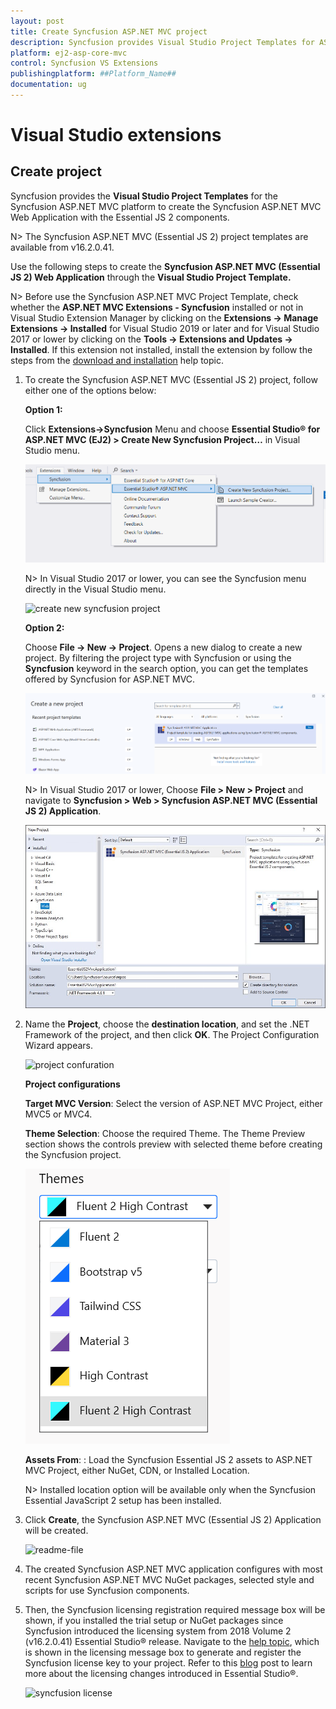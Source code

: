 ```yaml
---
layout: post
title: Create Syncfusion ASP.NET MVC project
description: Syncfusion provides Visual Studio Project Templates for ASP.NET MVC platform to create the Syncfusion ASP.NET MVC Application using Essential JS 2 components
platform: ej2-asp-core-mvc
control: Syncfusion VS Extensions
publishingplatform: ##Platform_Name##
documentation: ug
---
```


# Visual Studio extensions

## Create project

Syncfusion provides the **Visual Studio Project Templates** for the Syncfusion ASP.NET MVC platform to create the Syncfusion ASP.NET MVC Web Application with the Essential JS 2 components.

N> The Syncfusion ASP.NET MVC (Essential JS 2) project templates are available from v16.2.0.41.

Use the following steps to create the **Syncfusion ASP.NET MVC (Essential JS 2) Web Application** through the **Visual Studio Project Template.**

N> Before use the Syncfusion ASP.NET MVC Project Template, check whether the **ASP.NET MVC Extensions - Syncfusion** installed or not in Visual Studio Extension Manager by clicking on the **Extensions -> Manage Extensions -> Installed** for Visual Studio 2019 or later and for Visual Studio 2017 or lower by clicking on the **Tools -> Extensions and Updates -> Installed**. If this extension not installed, install the extension by follow the steps from the [download and installation](download-and-installation) help topic.

1. To create the Syncfusion ASP.NET MVC (Essential JS 2) project, follow either one of the options below:

    **Option 1:**

    Click **Extensions->Syncfusion** Menu and choose **Essential Studio® for ASP.NET MVC (EJ2) > Create New Syncfusion Project…** in Visual Studio menu.

    ![SyncfusionMenu](images/SyncfusionMenu.png)

    N> In Visual Studio 2017 or lower, you can see the Syncfusion menu directly in the Visual Studio menu.

    ![create new syncfusion project](images/new-syncfusion-project.png)

    **Option 2:**

    Choose **File -> New -> Project**. Opens a new dialog to create a new project. By filtering the project type with Syncfusion or using the **Syncfusion** keyword in the search option, you can get the templates offered by Syncfusion for ASP.NET MVC.

    ![Syncfusion MVC Project Wizard](images/SyncfusionMvcProjectWizard.png)

    N> In Visual Studio 2017 or lower, Choose **File > New > Project** and navigate to **Syncfusion > Web > Syncfusion ASP.NET MVC (Essential JS 2) Application**.

    ![syncfusion asp.net mvc](images/syncfusion-aspmvc-application.png)

2. Name the **Project**, choose the **destination location**, and set the .NET Framework of the project, and then click **OK**. The Project Configuration Wizard appears.

    ![project confuration](images/project-configuration.png)

    **Project configurations**

    **Target MVC Version**: Select the version of ASP.NET MVC Project, either MVC5 or MVC4.

    **Theme Selection**: Choose the required Theme. The Theme Preview section shows the controls preview with selected theme before creating the Syncfusion project.

    ![theme selection](images/theme-selection.png)

    **Assets From**: : Load the Syncfusion Essential JS 2 assets to ASP.NET MVC Project, either NuGet, CDN, or Installed Location.

    N> Installed location option will be available only when the Syncfusion Essential JavaScript 2 setup has been installed.

3. Click **Create**, the Syncfusion ASP.NET MVC (Essential JS 2) Application will be created.

    ![readme-file](images/readme-file.PNG)

4. The created Syncfusion ASP.NET MVC application configures with most recent Syncfusion ASP.NET MVC NuGet packages, selected style and scripts for use Syncfusion components.

5. Then, the Syncfusion licensing registration required message box will be shown, if you installed the trial setup or NuGet packages since Syncfusion introduced the licensing system from 2018 Volume 2 (v16.2.0.41) Essential Studio® release. Navigate to the [help topic](https://help.syncfusion.com/common/essential-studio/licensing/license-key#how-to-generate-syncfusion-license-key), which is shown in the licensing message box to generate and register the Syncfusion license key to your project. Refer to this [blog](https://blog.syncfusion.com/post/whats-new-in-2018-volume-2-licensing-changes-in-the-1620x-version-of-essential-studio.aspx) post to learn more about the licensing changes introduced in Essential Studio®.

    ![syncfusion license](images/syncfusion-license.png)
